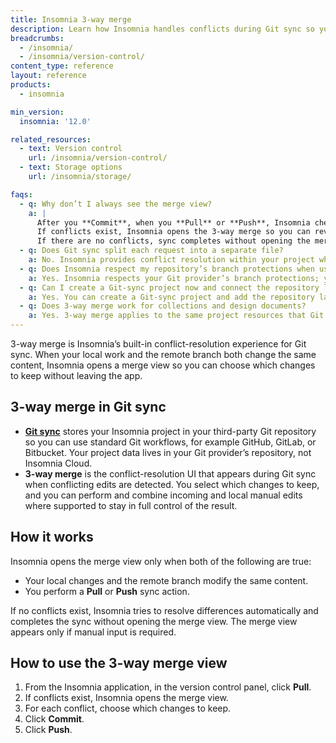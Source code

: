 ```yaml
---
title: Insomnia 3-way merge
description: Learn how Insomnia handles conflicts during Git sync so you can combine concurrent changes safely.
breadcrumbs:
  - /insomnia/
  - /insomnia/version-control/
content_type: reference
layout: reference
products:
  - insomnia

min_version:
  insomnia: '12.0'

related_resources:
  - text: Version control
    url: /insomnia/version-control/
  - text: Storage options
    url: /insomnia/storage/

faqs:
  - q: Why don’t I always see the merge view?
    a: |
      After you **Commit**, when you **Pull** or **Push**, Insomnia checks for conflicting changes between your local work and the remote branch.  
      If conflicts exist, Insomnia opens the 3-way merge so you can review and reconcile them.  
      If there are no conflicts, sync completes without opening the merge view. For more information, see [Version control](/insomnia/version-control/).
  - q: Does Git sync split each request into a separate file?
    a: No. Insomnia provides conflict resolution within your project when you sync with Git; you still commit and push with standard Git actions from Insomnia.
  - q: Does Insomnia respect my repository’s branch protections when using Git sync?
    a: Yes. Insomnia respects your Git provider’s branch protections; you can’t push to a protected branch from Insomnia. 
  - q: Can I create a Git-sync project now and connect the repository later?
    a: Yes. You can create a Git-sync project and add the repository later (supported in recent versions). See Storage options → Git sync.
  - q: Does 3-way merge work for collections and design documents?
    a: Yes. 3-way merge applies to the same project resources that Git sync manages—collections, design documents, tests, and environments—so you can resolve conflicts on the content you version in Git. See the Insomnia docs index and storage overview.  
---
```


3-way merge is Insomnia’s built-in conflict-resolution experience for Git sync. When your local work and the remote branch both change the same content, Insomnia opens a merge view so you can choose which changes to keep without leaving the app.

## 3-way merge in Git sync
- **[Git sync](/insomnia/storage/#git-sync)** stores your Insomnia project in your third-party Git repository so you can use standard Git workflows, for example GitHub, GitLab, or Bitbucket. Your project data lives in your Git provider’s repository, not Insomnia Cloud.
- **3-way merge** is the conflict-resolution UI that appears during Git sync when conflicting edits are detected. You select which changes to keep, and you can perform and combine incoming and local manual edits where supported to stay in full control of the result.

## How it works

Insomnia opens the merge view only when both of the following are true:
- Your local changes and the remote branch modify the same content.
- You perform a **Pull** or **Push** sync action.

If no conflicts exist, Insomnia tries to resolve differences automatically and completes the sync without opening the merge view.
The merge view appears only if manual input is required.

## How to use the 3-way merge view 

1. From the Insomnia application, in the version control panel, click **Pull**.
2. If conflicts exist, Insomnia opens the merge view.
3. For each conflict, choose which changes to keep.
4. Click **Commit**.
5. Click **Push**.
